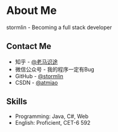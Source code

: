 <!-- About Me -->

# About Me

stormlin - Becoming a full stack developer

## Contact Me

+   知乎 - [@老马识途](zhihu.com/people/stormlin)
+   微信公众号 - 我的程序一定有Bug
+   GitHub - [@stormlin](https://github.com/K9A2)
+   CSDN - [@atmiao](http://my.csdn.net/atmiao)

## Skills

+   Programming: Java, C#, Web
+   English: Proficient, CET-6 592